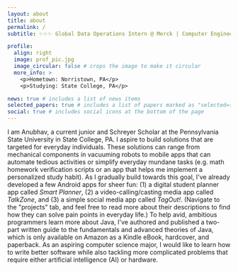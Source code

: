 ```yaml
---
layout: about
title: about
permalink: /
subtitle: ✨✨✨ Global Data Operations Intern @ Merck | Computer Engineering Major ✨✨✨

profile:
  align: right
  image: prof_pic.jpg
  image_circular: false # crops the image to make it circular
  more_info: >
    <p>Hometown: Norristown, PA</p>
    <p>Studying: State College, PA</p>

news: true # includes a list of news items
selected_papers: true # includes a list of papers marked as "selected={true}"
social: true # includes social icons at the bottom of the page
---
```


<div>

  <p>I am Anubhav, a current junior and Schreyer Scholar at the Pennsylvania State University in State College, PA. I aspire to build solutions that are targeted for everyday individuals. These solutions can range from mechanical components in vacuuming robots to mobile apps that can automate tedious activities or simplify everyday mundane tasks (e.g. math homework verification scripts or an app that helps me implement a personalized study habit). As I gradually build towards this goal, I've already developed a few Android apps for sheer fun: (1) a digital student planner app called <i>Smart Planner</i>, (2) a video-calling/casting media app called <i>TalkZone</i>, and (3) a simple social media app called <i>TagOut!</i>. (Navigate to the "projects" tab, and feel free to read more about their descriptions to find how they can solve pain points in everyday life.) To help avid, ambitious programmers learn more about Java, I've authored and published a two-part written guide to the fundamentals and advanced theories of Java, which is only available on Amazon as a Kindle eBook, hardcover, and paperback. As an aspiring computer science major, I would like to learn how to write better software while also tackling more complicated problems that require either artificial intelligence (AI) or hardware.</p>

</div>
